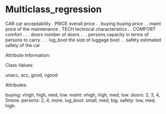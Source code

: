 # Multiclass_regression

CAR car acceptability
. PRICE overall price
. . buying buying price
. . maint price of the maintenance
. TECH technical characteristics
. . COMFORT comfort
. . . doors number of doors
. . . persons capacity in terms of persons to carry
. . . lug_boot the size of luggage boot
. . safety estimated safety of the car

Attribute Information:

Class Values:

unacc, acc, good, vgood

Attributes:

buying: vhigh, high, med, low. maint: vhigh, high, med, low. doors: 2, 3, 4, 5more. persons: 2, 4, more. lug_boot: small, med, big. safety: low, med, high.
